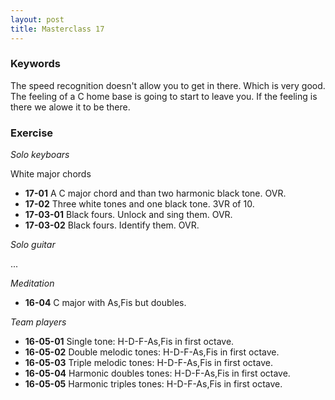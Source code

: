 ```yaml
---
layout: post
title: Masterclass 17
---
```


### Keywords

The speed recognition doesn't allow you to get in there. Which is very good.
The feeling of a C home base is going to start to leave you.
If the feeling is there we alowe it to be there.

### Exercise

*Solo keyboars*

White major chords

 - **17-01** A C major chord and than two harmonic black tone. OVR.
 - **17-02** Three white tones and one black tone. 3VR of 10.
 - **17-03-01** Black fours. Unlock and sing them. OVR.
 - **17-03-02** Black fours. Identify them. OVR.

*Solo guitar*

...

*Meditation*

 - **16-04** C major with As,Fis but doubles.

*Team players*

 - **16-05-01** Single tone: H-D-F-As,Fis in first octave.
 - **16-05-02** Double melodic tones: H-D-F-As,Fis in first octave.
 - **16-05-03** Triple melodic tones: H-D-F-As,Fis in first octave.
 - **16-05-04** Harmonic doubles tones: H-D-F-As,Fis in first octave.
 - **16-05-05** Harmonic triples tones: H-D-F-As,Fis in first octave.
